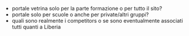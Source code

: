 - portale vetrina solo per la parte formazione o per tutto il sito?  
- portale solo per scuole o anche per private/altri gruppi?
- quali sono realmente i competitors o se sono eventualmente associati tutti quanti a Liberia